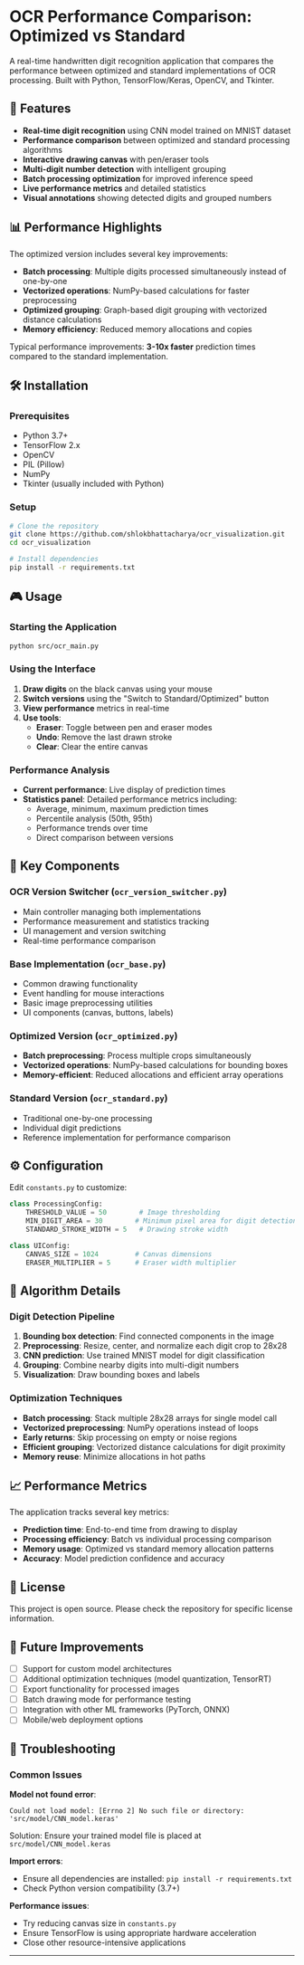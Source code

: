 # OCR Performance Comparison: Optimized vs Standard

A real-time handwritten digit recognition application that compares the performance between optimized and standard implementations of OCR processing. Built with Python, TensorFlow/Keras, OpenCV, and Tkinter.

## 🚀 Features

- **Real-time digit recognition** using CNN model trained on MNIST dataset
- **Performance comparison** between optimized and standard processing algorithms
- **Interactive drawing canvas** with pen/eraser tools
- **Multi-digit number detection** with intelligent grouping
- **Batch processing optimization** for improved inference speed
- **Live performance metrics** and detailed statistics
- **Visual annotations** showing detected digits and grouped numbers

## 📊 Performance Highlights

The optimized version includes several key improvements:

- **Batch processing**: Multiple digits processed simultaneously instead of one-by-one
- **Vectorized operations**: NumPy-based calculations for faster preprocessing
- **Optimized grouping**: Graph-based digit grouping with vectorized distance calculations
- **Memory efficiency**: Reduced memory allocations and copies

Typical performance improvements: **3-10x faster** prediction times compared to the standard implementation.

## 🛠️ Installation

### Prerequisites
- Python 3.7+
- TensorFlow 2.x
- OpenCV
- PIL (Pillow)
- NumPy
- Tkinter (usually included with Python)

### Setup
```bash
# Clone the repository
git clone https://github.com/shlokbhattacharya/ocr_visualization.git
cd ocr_visualization

# Install dependencies
pip install -r requirements.txt
```

## 🎮 Usage

### Starting the Application
```bash
python src/ocr_main.py
```

### Using the Interface

1. **Draw digits** on the black canvas using your mouse
2. **Switch versions** using the "Switch to Standard/Optimized" button
3. **View performance** metrics in real-time
4. **Use tools**:
   - **Eraser**: Toggle between pen and eraser modes
   - **Undo**: Remove the last drawn stroke
   - **Clear**: Clear the entire canvas

### Performance Analysis
- **Current performance**: Live display of prediction times
- **Statistics panel**: Detailed performance metrics including:
  - Average, minimum, maximum prediction times
  - Percentile analysis (50th, 95th)
  - Performance trends over time
  - Direct comparison between versions

## 🔧 Key Components

### OCR Version Switcher (`ocr_version_switcher.py`)
- Main controller managing both implementations
- Performance measurement and statistics tracking  
- UI management and version switching
- Real-time performance comparison

### Base Implementation (`ocr_base.py`)
- Common drawing functionality
- Event handling for mouse interactions
- Basic image preprocessing utilities
- UI components (canvas, buttons, labels)

### Optimized Version (`ocr_optimized.py`)
- **Batch preprocessing**: Process multiple crops simultaneously
- **Vectorized operations**: NumPy-based calculations for bounding boxes
- **Memory-efficient**: Reduced allocations and efficient array operations

### Standard Version (`ocr_standard.py`)
- Traditional one-by-one processing
- Individual digit predictions
- Reference implementation for performance comparison

## ⚙️ Configuration

Edit `constants.py` to customize:

```python
class ProcessingConfig:
    THRESHOLD_VALUE = 50        # Image thresholding
    MIN_DIGIT_AREA = 30        # Minimum pixel area for digit detection
    STANDARD_STROKE_WIDTH = 5   # Drawing stroke width

class UIConfig:
    CANVAS_SIZE = 1024         # Canvas dimensions
    ERASER_MULTIPLIER = 5      # Eraser width multiplier
```

## 🧠 Algorithm Details

### Digit Detection Pipeline
1. **Bounding box detection**: Find connected components in the image
2. **Preprocessing**: Resize, center, and normalize each digit crop to 28x28
3. **CNN prediction**: Use trained MNIST model for digit classification
4. **Grouping**: Combine nearby digits into multi-digit numbers
5. **Visualization**: Draw bounding boxes and labels

### Optimization Techniques
- **Batch processing**: Stack multiple 28x28 arrays for single model call
- **Vectorized preprocessing**: NumPy operations instead of loops
- **Early returns**: Skip processing on empty or noise regions  
- **Efficient grouping**: Vectorized distance calculations for digit proximity
- **Memory reuse**: Minimize allocations in hot paths

## 📈 Performance Metrics

The application tracks several key metrics:

- **Prediction time**: End-to-end time from drawing to display
- **Processing efficiency**: Batch vs individual processing comparison
- **Memory usage**: Optimized vs standard memory allocation patterns
- **Accuracy**: Model prediction confidence and accuracy

## 📝 License

This project is open source. Please check the repository for specific license information.

## 🔮 Future Improvements

- [ ] Support for custom model architectures
- [ ] Additional optimization techniques (model quantization, TensorRT)
- [ ] Export functionality for processed images
- [ ] Batch drawing mode for performance testing
- [ ] Integration with other ML frameworks (PyTorch, ONNX)
- [ ] Mobile/web deployment options

## 🐛 Troubleshooting

### Common Issues

**Model not found error**:
```
Could not load model: [Errno 2] No such file or directory: 'src/model/CNN_model.keras'
```
Solution: Ensure your trained model file is placed at `src/model/CNN_model.keras`

**Import errors**:
- Ensure all dependencies are installed: `pip install -r requirements.txt`
- Check Python version compatibility (3.7+)

**Performance issues**:
- Try reducing canvas size in `constants.py`
- Ensure TensorFlow is using appropriate hardware acceleration
- Close other resource-intensive applications
---

